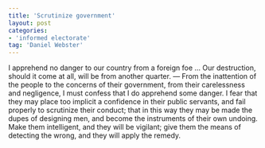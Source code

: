 ```yaml
---
title: 'Scrutinize government'
layout: post
categories:
- 'informed electorate'
tag: 'Daniel Webster'
---
```


I apprehend no danger to our country from a foreign foe … Our destruction, should it come at all, will be from another quarter. — From the inattention of the people to the concerns of their government, from their carelessness and negligence, I must confess that I do apprehend some danger. I fear that they may place too implicit a confidence in their public servants, and fail properly to scrutinize their conduct; that in this way they may be made the dupes of designing men, and become the instruments of their own undoing. Make them intelligent, and they will be vigilant; give them the means of detecting the wrong, and they will apply the remedy.